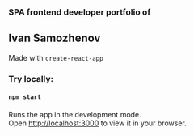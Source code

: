 ### SPA frontend developer portfolio of
## Ivan Samozhenov

Made with `create-react-app`


### Try locally:
#### `npm start`

Runs the app in the development mode.\
Open [http://localhost:3000](http://localhost:3000) to view it in your browser.